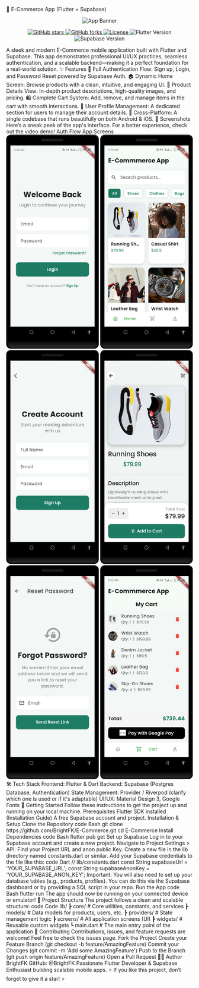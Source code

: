 🛒 E-Commerce App (Flutter + Supabase)
<div align="center">
<img src="https-user-images.githubusercontent.com/109415752/240520633-85317735-21d3-4e32-959c-6b5861b9a89d.png" alt="App Banner" />
</div>
<p align="center">
<!-- Badges -->
<a href="https://github.com/BrightFK/E-Commerce/stargazers">
<img src="https://img.shields.io/github/stars/BrightFK/E-Commerce?style=for-the-badge&logo=github&color=gold" alt="GitHub stars">
</a>
<a href="https://github.com/BrightFK/E-Commerce/network/members">
<img src="https://img.shields.io/github/forks/BrightFK/E-Commerce?style=for-the-badge&logo=github&color=blue" alt="GitHub forks">
</a>
<a href="https://opensource.org/licenses/MIT">
<img src="https://img.shields.io/badge/License-MIT-green.svg?style=for-the-badge" alt="License">
</a>
<img src="https://img.shields.io/badge/Flutter-3.x-blue?style=for-the-badge&logo=flutter" alt="Flutter Version">
<img src="https://img.shields.io/badge/Supabase-v2-3ECF8E?style=for-the-badge&logo=supabase" alt="Supabase Version">
</p>
A sleek and modern E-Commerce mobile application built with Flutter and Supabase. This app demonstrates professional UI/UX practices, seamless authentication, and a scalable backend—making it a perfect foundation for a real-world solution.
✨ Features
🔐 Full Authentication Flow: Sign up, Login, and Password Reset powered by Supabase Auth.
🏠 Dynamic Home Screen: Browse products with a clean, intuitive, and engaging UI.
📄 Product Details View: In-depth product descriptions, high-quality images, and pricing.
🛍️ Complete Cart System: Add, remove, and manage items in the cart with smooth interactions.
👤 User Profile Management: A dedicated section for users to manage their account details.
📱 Cross-Platform: A single codebase that runs beautifully on both Android & iOS.
📸 Screenshots
Here’s a sneak peek of the app's interface. For a better experience, check out the video demo!
Auth Flow	App Screens
<img src="./scrrenshots/Login.png" alt="Login Screen" width="250"/>	<img src="./scrrenshots/Home.png" alt="Home Screen" width="250"/>
<img src="./scrrenshots/Signup.png" alt="Signup Screen" width="250"/>	<img src="./scrrenshots/Detail.png" alt="Product Detail Screen" width="250"/>
<img src="./scrrenshots/FPassword.png" alt="Forgot Password Screen" width="250"/>	<img src="./scrrenshots/Cart.png" alt="Cart Screen" width="250"/>
🛠️ Tech Stack
Frontend: Flutter & Dart
Backend: Supabase (Postgres Database, Authentication)
State Management: Provider / Riverpod (clarify which one is used or if it's adaptable)
UI/UX: Material Design 3, Google Fonts
🚀 Getting Started
Follow these instructions to get the project up and running on your local machine.
Prerequisites
Flutter SDK installed (Installation Guide)
A free Supabase account and project.
Installation & Setup
Clone the Repository
code
Bash
git clone https://github.com/BrightFK/E-Commerce.git
cd E-Commerce
Install Dependencies
code
Bash
flutter pub get
Set up Supabase
Log in to your Supabase account and create a new project.
Navigate to Project Settings > API.
Find your Project URL and anon public Key.
Create a new file in the lib directory named constants.dart or similar.
Add your Supabase credentials to the file like this:
code
Dart
// lib/constants.dart
const String supabaseUrl = 'YOUR_SUPABASE_URL';
const String supabaseAnonKey = 'YOUR_SUPABASE_ANON_KEY';
Important: You will also need to set up your database tables (e.g., products, profiles). You can do this via the Supabase dashboard or by providing a SQL script in your repo.
Run the App
code
Bash
flutter run
The app should now be running on your connected device or emulator!
📂 Project Structure
The project follows a clean and scalable structure:
code
Code
lib/
 ┣ core/         # Core utilities, constants, and services
 ┣ models/       # Data models for products, users, etc.
 ┣ providers/    # State management logic
 ┣ screens/      # All application screens (UI)
 ┣ widgets/      # Reusable custom widgets
 ┗ main.dart     # The main entry point of the application
🤝 Contributing
Contributions, issues, and feature requests are welcome! Feel free to check the issues page.
Fork the Project
Create your Feature Branch (git checkout -b feature/AmazingFeature)
Commit your Changes (git commit -m 'Add some AmazingFeature')
Push to the Branch (git push origin feature/AmazingFeature)
Open a Pull Request
👨‍💻 Author
BrightFK
GitHub: @BrightFK
Passionate Flutter Developer & Supabase Enthusiast building scalable mobile apps.
⭐ If you like this project, don’t forget to give it a star! ⭐

